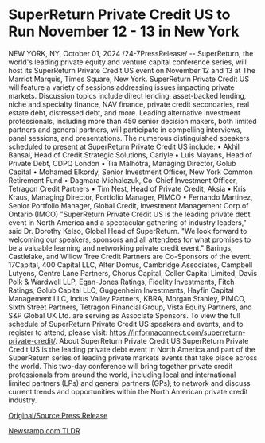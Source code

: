 # SuperReturn Private Credit US to Run November 12 - 13 in New York

NEW YORK, NY, October 01, 2024 /24-7PressRelease/ -- SuperReturn, the world's leading private equity and venture capital conference series, will host its SuperReturn Private Credit US event on November 12 and 13 at The Marriot Marquis, Times Square, New York.   SuperReturn Private Credit US will feature a variety of sessions addressing issues impacting private markets. Discussion topics include direct lending, asset-backed lending, niche and specialty finance, NAV finance, private credit secondaries, real estate debt, distressed debt, and more. Leading alternative investment professionals, including more than 450 senior decision makers, both limited partners and general partners, will participate in compelling interviews, panel sessions, and presentations.   The numerous distinguished speakers scheduled to present at SuperReturn Private Credit US include: •	Akhil Bansal, Head of Credit Strategic Solutions, Carlyle •	Luis Mayans, Head of Private Debt, CDPQ London •	Tia Malhotra, Managing Director, Golub Capital •	Mohamed Elkordy, Senior Investment Officer, New York Common Retirement Fund •	Dagmara Michalczuk, Co-Chief Investment Officer, Tetragon Credit Partners •	Tim Nest, Head of Private Credit, Aksia •	Kris Kraus, Managing Director, Portfolio Manager, PIMCO •	Fernando Martinez, Senior Portfolio Manager, Global Credit, Investment Management Corp of Ontario (IMCO)   "SuperReturn Private Credit US is the leading private debt event in North America and a spectacular gathering of industry leaders," said Dr. Dorothy Kelso, Global Head of SuperReturn. "We look forward to welcoming our speakers, sponsors and all attendees for what promises to be a valuable learning and networking private credit event."  Barings, Castlelake, and Willow Tree Credit Partners are Co-Sponsors of the event. 17Capital, 400 Capital LLC, Alter Domus, Cambridge Associates, Campbell Lutyens, Centre Lane Partners, Chorus Capital, Coller Capital Limited, Davis Polk & Wardwell LLP, Egan-Jones Ratings, Fidelity Investments, Fitch Ratings, Golub Capital LLC, Guggenheim Investments, Hayfin Capital Management LLC, Indus Valley Partners, KBRA, Morgan Stanley, PIMCO, Sixth Street Partners, Tetragon Financial Group, Vista Equity Partners, and S&P Global UK Ltd. are serving as Associate Sponsors.   To view the full schedule of SuperReturn Private Credit US speakers and events, and to register to attend, please visit: https://informaconnect.com/superreturn-private-credit/.  About SuperReturn Private Credit US SuperReturn Private Credit US is the leading private debt event in North America and part of the SuperReturn series of leading private markets events that take place across the world. This two-day conference will bring together private credit professionals from around the world, including local and international limited partners (LPs) and general partners (GPs), to network and discuss current trends and opportunities within the North American private credit industry. 

[Original/Source Press Release](https://www.24-7pressrelease.com/press-release/514808/superreturn-private-credit-us-to-run-november-12-13-in-new-york) 

[Newsramp.com TLDR](https://newsramp.com/None) 